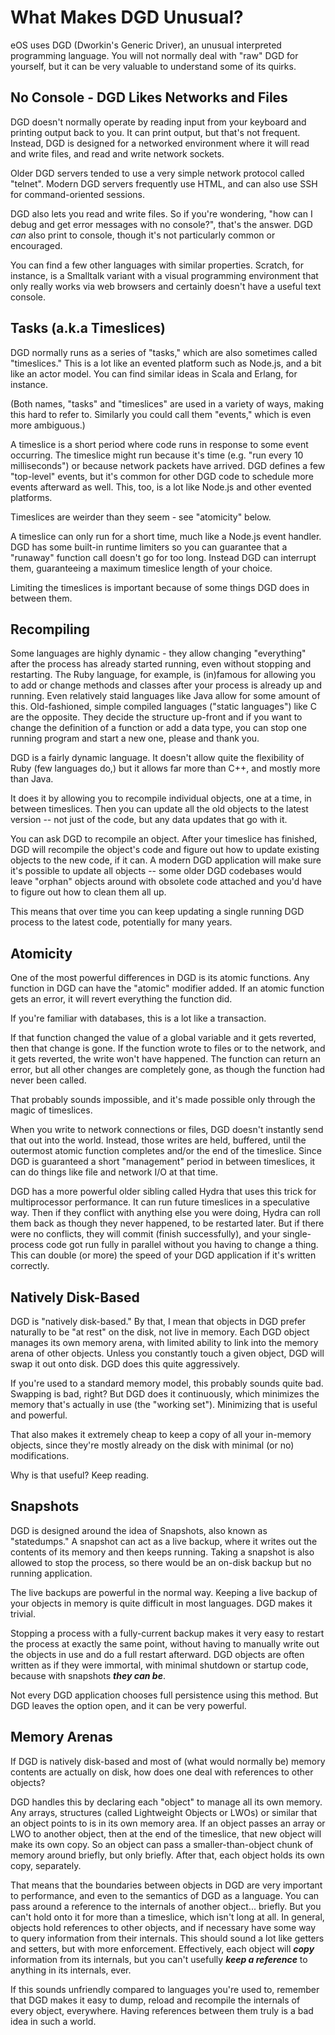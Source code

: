 # What Makes DGD Unusual?

eOS uses DGD (Dworkin's Generic Driver), an unusual interpreted programming language. You will not normally deal with "raw" DGD for yourself, but it can be very valuable to understand some of its quirks.

## No Console - DGD Likes Networks and Files

DGD doesn't normally operate by reading input from your keyboard and printing output back to you. It can print output, but that's not frequent. Instead, DGD is designed for a networked environment where it will read and write files, and read and write network sockets.

Older DGD servers tended to use a very simple network protocol called "telnet". Modern DGD servers frequently use HTML, and can also use SSH for command-oriented sessions.

DGD also lets you read and write files. So if you're wondering, "how can I debug and get error messages with no console?", that's the answer. DGD *can* also print to console, though it's not particularly common or encouraged.

You can find a few other languages with similar properties. Scratch, for instance, is a Smalltalk variant with a visual programming environment that only really works via web browsers and certainly doesn't have a useful text console.

## Tasks (a.k.a Timeslices)

DGD normally runs as a series of "tasks," which are also sometimes called "timeslices." This is a lot like an evented platform such as Node.js, and a bit like an actor model. You can find similar ideas in Scala and Erlang, for instance.

(Both names, "tasks" and "timeslices" are used in a variety of ways, making this hard to refer to. Similarly you could call them "events," which is even more ambiguous.)

A timeslice is a short period where code runs in response to some event occurring. The timeslice might run because it's time (e.g. "run every 10 milliseconds") or because network packets have arrived. DGD defines a few "top-level" events, but it's common for other DGD code to schedule more events afterward as well. This, too, is a lot like Node.js and other evented platforms.

Timeslices are weirder than they seem - see "atomicity" below.

A timeslice can only run for a short time, much like a Node.js event handler. DGD has some built-in runtime limiters so you can guarantee that a "runaway" function call doesn't go for too long. Instead DGD can interrupt them, guaranteeing a maximum timeslice length of your choice.

Limiting the timeslices is important because of some things DGD does in between them.

## Recompiling

Some languages are highly dynamic - they allow changing "everything" after the process has already started running, even without stopping and restarting. The Ruby language, for example, is (in)famous for allowing you to add or change methods and classes after your process is already up and running. Even relatively staid languages like Java allow for some amount of this. Old-fashioned, simple compiled languages ("static languages") like C are the opposite. They decide the structure up-front and if you want to change the definition of a function or add a data type, you can stop one running program and start a new one, please and thank you.

DGD is a fairly dynamic language. It doesn't allow quite the flexibility of Ruby (few languages do,) but it allows far more than C++, and mostly more than Java.

It does it by allowing you to recompile individual objects, one at a time, in between timeslices. Then you can update all the old objects to the latest version -- not just of the code, but any data updates that go with it.

You can ask DGD to recompile an object. After your timeslice has finished, DGD will recompile the object's code and figure out how to update existing objects to the new code, if it can. A modern DGD application will make sure it's possible to update all objects -- some older DGD codebases would leave "orphan" objects around with obsolete code attached and you'd have to figure out how to clean them all up.

This means that over time you can keep updating a single running DGD process to the latest code, potentially for many years.

## Atomicity

One of the most powerful differences in DGD is its atomic functions. Any function in DGD can have the "atomic" modifier added. If an atomic function gets an error, it will revert everything the function did.

If you're familiar with databases, this is a lot like a transaction.

If that function changed the value of a global variable and it gets reverted, then that change is gone. If the function wrote to files or to the network, and it gets reverted, the write won't have happened. The function can return an error, but all other changes are completely gone, as though the function had never been called.

That probably sounds impossible, and it's made possible only through the magic of timeslices.

When you write to network connections or files, DGD doesn't instantly send that out into the world. Instead, those writes are held, buffered, until the outermost atomic function completes and/or the end of the timeslice. Since DGD is guaranteed a short "management" period in between timeslices, it can do things like file and network I/O at that time.

DGD has a more powerful older sibling called Hydra that uses this trick for multiprocessor performance. It can run future timeslices in a speculative way. Then if they conflict with anything else you were doing, Hydra can roll them back as though they never happened, to be restarted later. But if there were no conflicts, they will commit (finish successfully), and your single-process code got run fully in parallel without you having to change a thing. This can double (or more) the speed of your DGD application if it's written correctly.

## Natively Disk-Based

DGD is "natively disk-based." By that, I mean that objects in DGD prefer naturally to be "at rest" on the disk, not live in memory. Each DGD object manages its own memory arena, with limited ability to link into the memory arena of other objects. Unless you constantly touch a given object, DGD will swap it out onto disk. DGD does this quite aggressively.

If you're used to a standard memory model, this probably sounds quite bad. Swapping is bad, right? But DGD does it continuously, which minimizes the memory that's actually in use (the "working set"). Minimizing that is useful and powerful.

That also makes it extremely cheap to keep a copy of all your in-memory objects, since they're mostly already on the disk with minimal (or no) modifications.

Why is that useful? Keep reading.

## Snapshots

DGD is designed around the idea of Snapshots, also known as "statedumps." A snapshot can act as a live backup, where it writes out the contents of its memory and then keeps running. Taking a snapshot is also allowed to stop the process, so there would be an on-disk backup but no running application.

The live backups are powerful in the normal way. Keeping a live backup of your objects in memory is quite difficult in most languages. DGD makes it trivial.

Stopping a process with a fully-current backup makes it very easy to restart the process at exactly the same point, without having to manually write out the objects in use and do a full restart afterward. DGD objects are often written as if they were immortal, with minimal shutdown or startup code, because with snapshots ***they can be***.

Not every DGD application chooses full persistence using this method. But DGD leaves the option open, and it can be very powerful.

## Memory Arenas

If DGD is natively disk-based and most of (what would normally be) memory contents are actually on disk, how does one deal with references to other objects?

DGD handles this by declaring each "object" to manage all its own memory. Any arrays, structures (called Lightweight Objects or LWOs) or similar that an object points to is in its own memory area. If an object passes an array or LWO to another object, then at the end of the timeslice, that new object will make its own copy. So an object can pass a smaller-than-object chunk of memory around briefly, but only briefly. After that, each object holds its own copy, separately.

That means that the boundaries between objects in DGD are very important to performance, and even to the semantics of DGD as a language. You can pass around a reference to the internals of another object... briefly. But you can't hold onto it for more than a timeslice, which isn't long at all. In general, objects hold references to other objects, and if necessary have some way to query information from their internals. This should sound a lot like getters and setters, but with more enforcement. Effectively, each object will ***copy*** information from its internals, but you can't usefully ***keep a reference*** to anything in its internals, ever.

If this sounds unfriendly compared to languages you're used to, remember that DGD makes it easy to dump, reload and recompile the internals of every object, everywhere. Having references between them truly is a bad idea in such a world.
